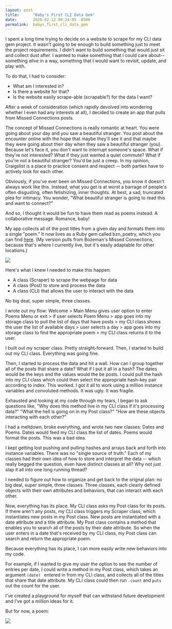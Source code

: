 ```yaml
---
layout: post
title:      "Baby's First CLI Data Gem"
date:       2020-02-12 00:24:05 -0500
permalink:  babys_first_cli_data_gem
---
```



I spent a long time trying to decide on a website to scrape for my CLI data gem project. It wasn't going to be enough to build something just to meet the project requirements. I didn't want to build something that would just sit and collect dust after. I wanted to make something that I could care about--something *alive* in a way, something that I would want to revisit, update, and play with. 

To do that, I had to consider: 
* What am I interested in? 
* Is there a website for that? 
* Is the website easily scrape-able (scrapable?) for the data I want? 

After a week of consideration (which rapidly devolved into wondering whether I even had any interests at all), I decided to create an app that pulls from Missed Connections posts.

The concept of Missed Connections is really romantic at heart. You were going about your day and you saw a beautiful stranger. You post about the encounter online with the hope that maybe they'll see it and that maybe they were going about their day when they saw a beautiful stranger (you). Because let's face it, you don't want to interrupt someone's space. What if they're not interested? What if they just wanted a quiet commute? What if you're not a beautiful stranger? You'd be just a creep. In my opinion, Craigslist is a place to practice consent and respect -- both parties have to actively look for each other. 

Obviously, if you've ever been on Missed Connections, you know it doesn't always work like this. Instead, what you get is at worst a barrage of people's often disgusting, often fetishizing, inner thoughts. At best, a sad, truncated plea for intimacy. You wonder, "What beautiful stranger is going to read this and want to connect?" 

And so, I thought it would be fun to have them read as poems instead. A collaborative message. Romance, baby! 

My app collects all of the post titles from a given day and formats them into a single "poem." It now lives as a Ruby gem called bzn_poetry, which you can find [here](https://github.com/yimeishao/bzn_poetry). (My version pulls from Bozeman's Missed Connections, because that's where I currently live, but it's easily adaptable for other locations.)

![](https://i.imgur.com/1HPBSnX.png)

Here's what I knew I needed to make this happen: 
* A class (Scraper) to scrape the webpage for data
* A class (Post) to store and process the data 
* A class (CLI) that allows the user to interact with the data 

No big deal, super simple, three classes. 

I wrote out my flow: Welcome > Main Menu gives user option to enter Poems Menu or exit > if user selects Poem Menu > app goes into my storage class to pull the list of days that have posts > my CLI class shows the user the list of available days > user selects a day > app goes into my storage class to find the appropriate poem > my CLI class returns it to the user. 

I built out my scraper class. Pretty straight-forward. Then, I started to build out my CLI class. Everything was going fine. 

Then, I started to process the data and hit a wall. How can I group together all of the posts that share a date? What if I put it all in a hash? The dates would be the keys and the values would the be posts. I could pull the hash into my CLI class which could then select the appropriate hash-key pair according to index. This worked. I got it all to work using a million instance variables and convoluted methods. It was ugly. It was fragile. 

Exhausted and looking at my code through my tears, I began to ask questions like, "Why does this method live in my CLI class if it's processing data?" "What the hell is going on in my Post class?" "How are these objects interacting with each other?" 

I had a meltdown, broke everything, and wrote two new classes: Dates and Poems. Dates would feed my CLI class the list of dates. Poems would format the posts. This was a bad idea. 

I kept getting lost pushing and pulling hashes and arrays back and forth into instance variables. There was no "single source of truth." Each of my classes had their own idea of how to store and interpret the data -- which really begged the question, even have distinct classes at all? Why not just slap it all into one long running thread? 

I needed to figure out how to organize and get back to the orignal plan: no big deal, super simple, three classes. Three classes, each clearly defined objects with their own attributes and behaviors, that can interact with each other. 

Now, everything has its place. My CLI class asks my Post class for its posts. If there aren't any posts, my CLI class triggers my Scraper class, which instantiates new posts in my Post class. New posts are instantiated with a date attribute and a title attribute. My Post class contains a method that enables you to search all of the posts by their date attribute. So when the user enters in a date that's received by my CLI class, my Post class can search and return the appropriate poem. 

Because everything has its place, I can more easily write new behaviors into my code. 

For example, if I wanted to give my user the option to see the number of entries per date, I could write a method in my Post class, which takes an argument `(date) ` entered in from my CLI class, and collects all of the titles that share that date attribute. My CLI class could then run `.count` and `puts` out the count for the user.

I've created a playground for myself that can withstand future development and I've got a million ideas for it. 

But for now, a poem: 

![](https://i.imgur.com/VfmCCcI.png)



